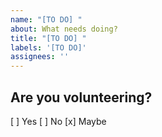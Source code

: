 ```yaml
---
name: "[TO DO] "
about: What needs doing?
title: "[TO DO] "
labels: '[TO DO]'
assignees: ''
---
```


## Are you volunteering?
[ ] Yes
[ ] No
[x] Maybe

